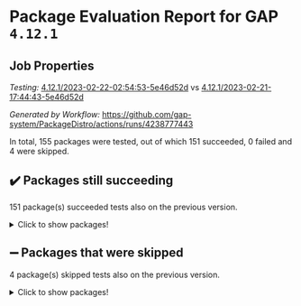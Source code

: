 # Package Evaluation Report for GAP `4.12.1`

## Job Properties

*Testing:* [4.12.1/2023-02-22-02:54:53-5e46d52d](https://github.com/gap-system/PackageDistro/blob/data/reports/4.12.1/2023-02-22-02:54:53-5e46d52d) vs [4.12.1/2023-02-21-17:44:43-5e46d52d](https://github.com/gap-system/PackageDistro/blob/data/reports/4.12.1/2023-02-21-17:44:43-5e46d52d)

*Generated by Workflow:* https://github.com/gap-system/PackageDistro/actions/runs/4238777443

In total, 155 packages were tested, out of which 151 succeeded, 0 failed and 4 were skipped.

## :heavy_check_mark: Packages still succeeding

151 package(s) succeeded tests also on the previous version.
<details><summary>Click to show packages!</summary>

- 4ti2interface 2023.01-01 [(success)](https://github.com/gap-system/PackageDistro/actions/runs/4238777443/jobs/7366345905)
- ace 5.6.2 [(success)](https://github.com/gap-system/PackageDistro/actions/runs/4238777443/jobs/7366346012)
- aclib 1.3.2 [(success)](https://github.com/gap-system/PackageDistro/actions/runs/4238777443/jobs/7366346100)
- agt 0.3.1 [(success)](https://github.com/gap-system/PackageDistro/actions/runs/4238777443/jobs/7366346189)
- alnuth 3.2.1 [(success)](https://github.com/gap-system/PackageDistro/actions/runs/4238777443/jobs/7366346267)
- anupq 3.3.0 [(success)](https://github.com/gap-system/PackageDistro/actions/runs/4238777443/jobs/7366346340)
- atlasrep 2.1.6 [(success)](https://github.com/gap-system/PackageDistro/actions/runs/4238777443/jobs/7366346415)
- autodoc 2022.10.20 [(success)](https://github.com/gap-system/PackageDistro/actions/runs/4238777443/jobs/7366346517)
- automata 1.15 [(success)](https://github.com/gap-system/PackageDistro/actions/runs/4238777443/jobs/7366346615)
- automgrp 1.3.2 [(success)](https://github.com/gap-system/PackageDistro/actions/runs/4238777443/jobs/7366346687)
- autpgrp 1.11 [(success)](https://github.com/gap-system/PackageDistro/actions/runs/4238777443/jobs/7366346806)
- cap 2023.02-09 [(success)](https://github.com/gap-system/PackageDistro/actions/runs/4238777443/jobs/7366346881)
- caratinterface 2.3.4 [(success)](https://github.com/gap-system/PackageDistro/actions/runs/4238777443/jobs/7366346967)
- cddinterface 2022.11.01 [(success)](https://github.com/gap-system/PackageDistro/actions/runs/4238777443/jobs/7366347049)
- circle 1.6.5 [(success)](https://github.com/gap-system/PackageDistro/actions/runs/4238777443/jobs/7366347162)
- classicpres 1.22 [(success)](https://github.com/gap-system/PackageDistro/actions/runs/4238777443/jobs/7366347259)
- cohomolo 1.6.11 [(success)](https://github.com/gap-system/PackageDistro/actions/runs/4238777443/jobs/7366347384)
- congruence 1.2.4 [(success)](https://github.com/gap-system/PackageDistro/actions/runs/4238777443/jobs/7366347484)
- corelg 1.56 [(success)](https://github.com/gap-system/PackageDistro/actions/runs/4238777443/jobs/7366347549)
- crime 1.6 [(success)](https://github.com/gap-system/PackageDistro/actions/runs/4238777443/jobs/7366347627)
- crisp 1.4.6 [(success)](https://github.com/gap-system/PackageDistro/actions/runs/4238777443/jobs/7366347693)
- crypting 0.10.4 [(success)](https://github.com/gap-system/PackageDistro/actions/runs/4238777443/jobs/7366347769)
- cryst 4.1.25 [(success)](https://github.com/gap-system/PackageDistro/actions/runs/4238777443/jobs/7366347855)
- crystcat 1.1.10 [(success)](https://github.com/gap-system/PackageDistro/actions/runs/4238777443/jobs/7366347965)
- ctbllib 1.3.4 [(success)](https://github.com/gap-system/PackageDistro/actions/runs/4238777443/jobs/7366348071)
- cubefree 1.19 [(success)](https://github.com/gap-system/PackageDistro/actions/runs/4238777443/jobs/7366348189)
- curlinterface 2.3.1 [(success)](https://github.com/gap-system/PackageDistro/actions/runs/4238777443/jobs/7366348296)
- cvec 2.7.6 [(success)](https://github.com/gap-system/PackageDistro/actions/runs/4238777443/jobs/7366348412)
- datastructures 0.3.0 [(success)](https://github.com/gap-system/PackageDistro/actions/runs/4238777443/jobs/7366348526)
- deepthought 1.0.6 [(success)](https://github.com/gap-system/PackageDistro/actions/runs/4238777443/jobs/7366348609)
- design 1.8 [(success)](https://github.com/gap-system/PackageDistro/actions/runs/4238777443/jobs/7366348750)
- difsets 2.3.1 [(success)](https://github.com/gap-system/PackageDistro/actions/runs/4238777443/jobs/7366348871)
- digraphs 1.6.1 [(success)](https://github.com/gap-system/PackageDistro/actions/runs/4238777443/jobs/7366348990)
- edim 1.3.6 [(success)](https://github.com/gap-system/PackageDistro/actions/runs/4238777443/jobs/7366349102)
- example 4.3.3 [(success)](https://github.com/gap-system/PackageDistro/actions/runs/4238777443/jobs/7366349223)
- examplesforhomalg 2022.11-01 [(success)](https://github.com/gap-system/PackageDistro/actions/runs/4238777443/jobs/7366349372)
- factint 1.6.3 [(success)](https://github.com/gap-system/PackageDistro/actions/runs/4238777443/jobs/7366349490)
- ferret 1.0.9 [(success)](https://github.com/gap-system/PackageDistro/actions/runs/4238777443/jobs/7366349617)
- fga 1.4.0 [(success)](https://github.com/gap-system/PackageDistro/actions/runs/4238777443/jobs/7366349744)
- fining 1.5.5 [(success)](https://github.com/gap-system/PackageDistro/actions/runs/4238777443/jobs/7366349863)
- float 1.0.3 [(success)](https://github.com/gap-system/PackageDistro/actions/runs/4238777443/jobs/7366349995)
- format 1.4.3 [(success)](https://github.com/gap-system/PackageDistro/actions/runs/4238777443/jobs/7366350139)
- forms 1.2.9 [(success)](https://github.com/gap-system/PackageDistro/actions/runs/4238777443/jobs/7366350260)
- fplsa 1.2.6 [(success)](https://github.com/gap-system/PackageDistro/actions/runs/4238777443/jobs/7366350348)
- fr 2.4.12 [(success)](https://github.com/gap-system/PackageDistro/actions/runs/4238777443/jobs/7366350483)
- francy 1.2.5 [(success)](https://github.com/gap-system/PackageDistro/actions/runs/4238777443/jobs/7366350607)
- fwtree 1.3 [(success)](https://github.com/gap-system/PackageDistro/actions/runs/4238777443/jobs/7366350860)
- gapdoc 1.6.6 [(success)](https://github.com/gap-system/PackageDistro/actions/runs/4238777443/jobs/7366350979)
- gauss 2023.01-01 [(success)](https://github.com/gap-system/PackageDistro/actions/runs/4238777443/jobs/7366351097)
- gaussforhomalg 2022.08-03 [(success)](https://github.com/gap-system/PackageDistro/actions/runs/4238777443/jobs/7366351193)
- gbnp 1.0.5 [(success)](https://github.com/gap-system/PackageDistro/actions/runs/4238777443/jobs/7366351320)
- generalizedmorphismsforcap 2023.01-01 [(success)](https://github.com/gap-system/PackageDistro/actions/runs/4238777443/jobs/7366351428)
- genss 1.6.8 [(success)](https://github.com/gap-system/PackageDistro/actions/runs/4238777443/jobs/7366351559)
- gradedmodules 2022.09-02 [(success)](https://github.com/gap-system/PackageDistro/actions/runs/4238777443/jobs/7366351678)
- gradedringforhomalg 2022.11-01 [(success)](https://github.com/gap-system/PackageDistro/actions/runs/4238777443/jobs/7366351775)
- grape 4.9.0 [(success)](https://github.com/gap-system/PackageDistro/actions/runs/4238777443/jobs/7366351879)
- groupoids 1.73 [(success)](https://github.com/gap-system/PackageDistro/actions/runs/4238777443/jobs/7366351959)
- grpconst 2.6.4 [(success)](https://github.com/gap-system/PackageDistro/actions/runs/4238777443/jobs/7366352049)
- guarana 0.96.3 [(success)](https://github.com/gap-system/PackageDistro/actions/runs/4238777443/jobs/7366352151)
- guava 3.18 [(success)](https://github.com/gap-system/PackageDistro/actions/runs/4238777443/jobs/7366352264)
- hap 1.52 [(success)](https://github.com/gap-system/PackageDistro/actions/runs/4238777443/jobs/7366352369)
- hapcryst 0.1.15 [(success)](https://github.com/gap-system/PackageDistro/actions/runs/4238777443/jobs/7366352494)
- hecke 1.5.3 [(success)](https://github.com/gap-system/PackageDistro/actions/runs/4238777443/jobs/7366352624)
- help 3.5 [(success)](https://github.com/gap-system/PackageDistro/actions/runs/4238777443/jobs/7366352749)
- homalg 2022.12-02 [(success)](https://github.com/gap-system/PackageDistro/actions/runs/4238777443/jobs/7366352847)
- homalgtocas 2022.11-02 [(success)](https://github.com/gap-system/PackageDistro/actions/runs/4238777443/jobs/7366352989)
- idrel 2.45 [(success)](https://github.com/gap-system/PackageDistro/actions/runs/4238777443/jobs/7366353122)
- images 1.3.1 [(success)](https://github.com/gap-system/PackageDistro/actions/runs/4238777443/jobs/7366353251)
- intpic 0.3.0 [(success)](https://github.com/gap-system/PackageDistro/actions/runs/4238777443/jobs/7366353359)
- io 4.8.1 [(success)](https://github.com/gap-system/PackageDistro/actions/runs/4238777443/jobs/7366353464)
- io_forhomalg 2022.11-01 [(success)](https://github.com/gap-system/PackageDistro/actions/runs/4238777443/jobs/7366353568)
- irredsol 1.4.4 [(success)](https://github.com/gap-system/PackageDistro/actions/runs/4238777443/jobs/7366353669)
- json 2.1.1 [(success)](https://github.com/gap-system/PackageDistro/actions/runs/4238777443/jobs/7366353779)
- jupyterkernel 1.4.1 [(success)](https://github.com/gap-system/PackageDistro/actions/runs/4238777443/jobs/7366353869)
- jupyterviz 1.5.6 [(success)](https://github.com/gap-system/PackageDistro/actions/runs/4238777443/jobs/7366353981)
- kan 1.35 [(success)](https://github.com/gap-system/PackageDistro/actions/runs/4238777443/jobs/7366354075)
- kbmag 1.5.11 [(success)](https://github.com/gap-system/PackageDistro/actions/runs/4238777443/jobs/7366354172)
- laguna 3.9.5 [(success)](https://github.com/gap-system/PackageDistro/actions/runs/4238777443/jobs/7366354286)
- liealgdb 2.2.1 [(success)](https://github.com/gap-system/PackageDistro/actions/runs/4238777443/jobs/7366354409)
- liepring 2.8 [(success)](https://github.com/gap-system/PackageDistro/actions/runs/4238777443/jobs/7366354541)
- liering 2.4.2 [(success)](https://github.com/gap-system/PackageDistro/actions/runs/4238777443/jobs/7366354616)
- linearalgebraforcap 2023.02-03 [(success)](https://github.com/gap-system/PackageDistro/actions/runs/4238777443/jobs/7366354703)
- localizeringforhomalg 2022.11-01 [(success)](https://github.com/gap-system/PackageDistro/actions/runs/4238777443/jobs/7366354781)
- loops 3.4.3 [(success)](https://github.com/gap-system/PackageDistro/actions/runs/4238777443/jobs/7366354845)
- lpres 1.0.3 [(success)](https://github.com/gap-system/PackageDistro/actions/runs/4238777443/jobs/7366354912)
- majoranaalgebras 1.5.1 [(success)](https://github.com/gap-system/PackageDistro/actions/runs/4238777443/jobs/7366354981)
- mapclass 1.4.6 [(success)](https://github.com/gap-system/PackageDistro/actions/runs/4238777443/jobs/7366355052)
- matgrp 0.70 [(success)](https://github.com/gap-system/PackageDistro/actions/runs/4238777443/jobs/7366355123)
- matricesforhomalg 2023.01-01 [(success)](https://github.com/gap-system/PackageDistro/actions/runs/4238777443/jobs/7366355223)
- modisom 2.5.3 [(success)](https://github.com/gap-system/PackageDistro/actions/runs/4238777443/jobs/7366355326)
- modulepresentationsforcap 2023.02-01 [(success)](https://github.com/gap-system/PackageDistro/actions/runs/4238777443/jobs/7366355428)
- modules 2022.11-01 [(success)](https://github.com/gap-system/PackageDistro/actions/runs/4238777443/jobs/7366355509)
- monoidalcategories 2023.02-04 [(success)](https://github.com/gap-system/PackageDistro/actions/runs/4238777443/jobs/7366355611)
- nconvex 2022.09-01 [(success)](https://github.com/gap-system/PackageDistro/actions/runs/4238777443/jobs/7366355709)
- nilmat 1.4.2 [(success)](https://github.com/gap-system/PackageDistro/actions/runs/4238777443/jobs/7366355793)
- nock 1.5 [(success)](https://github.com/gap-system/PackageDistro/actions/runs/4238777443/jobs/7366355900)
- normalizinterface 1.3.5 [(success)](https://github.com/gap-system/PackageDistro/actions/runs/4238777443/jobs/7366355995)
- nq 2.5.9 [(success)](https://github.com/gap-system/PackageDistro/actions/runs/4238777443/jobs/7366356113)
- numericalsgps 1.3.1 [(success)](https://github.com/gap-system/PackageDistro/actions/runs/4238777443/jobs/7366356252)
- openmath 11.5.2 [(success)](https://github.com/gap-system/PackageDistro/actions/runs/4238777443/jobs/7366356398)
- orb 4.9.0 [(success)](https://github.com/gap-system/PackageDistro/actions/runs/4238777443/jobs/7366356505)
- packagemanager 1.4.0 [(success)](https://github.com/gap-system/PackageDistro/actions/runs/4238777443/jobs/7366356628)
- patternclass 2.4.3 [(success)](https://github.com/gap-system/PackageDistro/actions/runs/4238777443/jobs/7366356752)
- permut 2.0.4 [(success)](https://github.com/gap-system/PackageDistro/actions/runs/4238777443/jobs/7366356854)
- polenta 1.3.10 [(success)](https://github.com/gap-system/PackageDistro/actions/runs/4238777443/jobs/7366357008)
- polymaking 0.8.6 [(success)](https://github.com/gap-system/PackageDistro/actions/runs/4238777443/jobs/7366357122)
- primgrp 3.4.3 [(success)](https://github.com/gap-system/PackageDistro/actions/runs/4238777443/jobs/7366357233)
- profiling 2.5.2 [(success)](https://github.com/gap-system/PackageDistro/actions/runs/4238777443/jobs/7366357336)
- qpa 1.34 [(success)](https://github.com/gap-system/PackageDistro/actions/runs/4238777443/jobs/7366357472)
- quagroup 1.8.3 [(success)](https://github.com/gap-system/PackageDistro/actions/runs/4238777443/jobs/7366357577)
- radiroot 2.9 [(success)](https://github.com/gap-system/PackageDistro/actions/runs/4238777443/jobs/7366357714)
- rcwa 4.7.1 [(success)](https://github.com/gap-system/PackageDistro/actions/runs/4238777443/jobs/7366357848)
- rds 1.8 [(success)](https://github.com/gap-system/PackageDistro/actions/runs/4238777443/jobs/7366357949)
- recog 1.4.2 [(success)](https://github.com/gap-system/PackageDistro/actions/runs/4238777443/jobs/7366358087)
- repndecomp 1.3.0 [(success)](https://github.com/gap-system/PackageDistro/actions/runs/4238777443/jobs/7366358195)
- repsn 3.1.0 [(success)](https://github.com/gap-system/PackageDistro/actions/runs/4238777443/jobs/7366358278)
- resclasses 4.7.3 [(success)](https://github.com/gap-system/PackageDistro/actions/runs/4238777443/jobs/7366358385)
- ringsforhomalg 2023.02-01 [(success)](https://github.com/gap-system/PackageDistro/actions/runs/4238777443/jobs/7366358481)
- sco 2022.09-01 [(success)](https://github.com/gap-system/PackageDistro/actions/runs/4238777443/jobs/7366358585)
- scscp 2.4.0 [(success)](https://github.com/gap-system/PackageDistro/actions/runs/4238777443/jobs/7366358715)
- semigroups 5.2.0 [(success)](https://github.com/gap-system/PackageDistro/actions/runs/4238777443/jobs/7366358806)
- sglppow 2.3 [(success)](https://github.com/gap-system/PackageDistro/actions/runs/4238777443/jobs/7366358904)
- sgpviz 0.999.5 [(success)](https://github.com/gap-system/PackageDistro/actions/runs/4238777443/jobs/7366359026)
- simpcomp 2.1.14 [(success)](https://github.com/gap-system/PackageDistro/actions/runs/4238777443/jobs/7366359141)
- singular 2023.02.09 [(success)](https://github.com/gap-system/PackageDistro/actions/runs/4238777443/jobs/7366359231)
- sl2reps 1.1 [(success)](https://github.com/gap-system/PackageDistro/actions/runs/4238777443/jobs/7366359329)
- sla 1.5.3 [(success)](https://github.com/gap-system/PackageDistro/actions/runs/4238777443/jobs/7366359440)
- smallgrp 1.5.2 [(success)](https://github.com/gap-system/PackageDistro/actions/runs/4238777443/jobs/7366359538)
- smallsemi 0.6.13 [(success)](https://github.com/gap-system/PackageDistro/actions/runs/4238777443/jobs/7366359632)
- sonata 2.9.6 [(success)](https://github.com/gap-system/PackageDistro/actions/runs/4238777443/jobs/7366359724)
- sophus 1.27 [(success)](https://github.com/gap-system/PackageDistro/actions/runs/4238777443/jobs/7366359874)
- spinsym 1.5.2 [(success)](https://github.com/gap-system/PackageDistro/actions/runs/4238777443/jobs/7366359979)
- standardff 0.9.4 [(success)](https://github.com/gap-system/PackageDistro/actions/runs/4238777443/jobs/7366360111)
- symbcompcc 1.3.2 [(success)](https://github.com/gap-system/PackageDistro/actions/runs/4238777443/jobs/7366360267)
- thelma 1.3 [(success)](https://github.com/gap-system/PackageDistro/actions/runs/4238777443/jobs/7366360405)
- tomlib 1.2.9 [(success)](https://github.com/gap-system/PackageDistro/actions/runs/4238777443/jobs/7366360491)
- toolsforhomalg 2023.01-01 [(success)](https://github.com/gap-system/PackageDistro/actions/runs/4238777443/jobs/7366360636)
- toric 1.9.5 [(success)](https://github.com/gap-system/PackageDistro/actions/runs/4238777443/jobs/7366360739)
- toricvarieties 2022.07.13 [(success)](https://github.com/gap-system/PackageDistro/actions/runs/4238777443/jobs/7366360875)
- transgrp 3.6.3 [(success)](https://github.com/gap-system/PackageDistro/actions/runs/4238777443/jobs/7366360986)
- ugaly 4.0.3 [(success)](https://github.com/gap-system/PackageDistro/actions/runs/4238777443/jobs/7366361090)
- unipot 1.5 [(success)](https://github.com/gap-system/PackageDistro/actions/runs/4238777443/jobs/7366361179)
- unitlib 4.1.0 [(success)](https://github.com/gap-system/PackageDistro/actions/runs/4238777443/jobs/7366361280)
- utils 0.82 [(success)](https://github.com/gap-system/PackageDistro/actions/runs/4238777443/jobs/7366361387)
- uuid 0.7 [(success)](https://github.com/gap-system/PackageDistro/actions/runs/4238777443/jobs/7366361454)
- walrus 0.9991 [(success)](https://github.com/gap-system/PackageDistro/actions/runs/4238777443/jobs/7366361545)
- wedderga 4.10.2 [(success)](https://github.com/gap-system/PackageDistro/actions/runs/4238777443/jobs/7366361668)
- xmod 2.91 [(success)](https://github.com/gap-system/PackageDistro/actions/runs/4238777443/jobs/7366361791)
- xmodalg 1.23 [(success)](https://github.com/gap-system/PackageDistro/actions/runs/4238777443/jobs/7366361863)
- yangbaxter 0.10.2 [(success)](https://github.com/gap-system/PackageDistro/actions/runs/4238777443/jobs/7366361959)
- zeromqinterface 0.14 [(success)](https://github.com/gap-system/PackageDistro/actions/runs/4238777443/jobs/7366362062)
</details>

## :heavy_minus_sign: Packages that were skipped

4 package(s) skipped tests also on the previous version.
<details><summary>Click to show packages!</summary>

- browse 1.8.20 [(skipped)](https://github.com/gap-system/PackageDistro/actions/runs/4238777443/jobs/7366190126)
- itc 1.5.1 [(skipped)](https://github.com/gap-system/PackageDistro/actions/runs/4238777443/jobs/7366190126)
- polycyclic 2.16 [(skipped)](https://github.com/gap-system/PackageDistro/actions/runs/4238777443/jobs/7366190126)
- xgap 4.31 [(skipped)](https://github.com/gap-system/PackageDistro/actions/runs/4238777443/jobs/7366190126)
</details>

